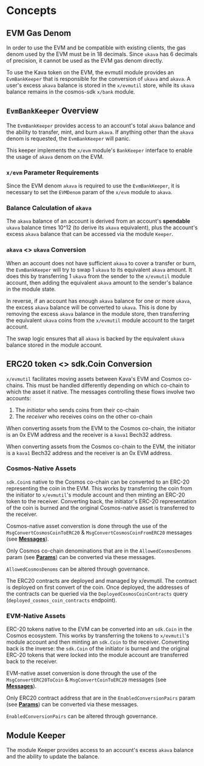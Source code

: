 <!--
order: 1
-->

# Concepts

## EVM Gas Denom

In order to use the EVM and be compatible with existing clients, the gas denom used by the EVM must be in 18 decimals. Since `ukava` has 6 decimals of precision, it cannot be used as the EVM gas denom directly.

To use the Kava token on the EVM, the evmutil module provides an `EvmBankKeeper` that is responsible for the conversion of `ukava` and `akava`. A user's excess `akava` balance is stored in the `x/evmutil` store, while its `ukava` balance remains in the cosmos-sdk `x/bank` module.

## `EvmBankKeeper` Overview

The `EvmBankKeeper` provides access to an account's total `akava` balance and the ability to transfer, mint, and burn `akava`. If anything other than the `akava` denom is requested, the `EvmBankKeeper` will panic.

This keeper implements the `x/evm` module's `BankKeeper` interface to enable the usage of `akava` denom on the EVM.

### `x/evm` Parameter Requirements

Since the EVM denom `akava` is required to use the `EvmBankKeeper`, it is necessary to set the `EVMDenom` param of the `x/evm` module to `akava`.

### Balance Calculation of `akava`

The `akava` balance of an account is derived from an account's **spendable** `ukava` balance times 10^12 (to derive its `akava` equivalent), plus the account's excess `akava` balance that can be accessed via the module `Keeper`.

### `akava` <> `ukava` Conversion

When an account does not have sufficient `akava` to cover a transfer or burn, the `EvmBankKeeper` will try to swap 1 `ukava` to its equivalent `akava` amount. It does this by transferring 1 `ukava` from the sender to the `x/evmutil` module account, then adding the equivalent `akava` amount to the sender's balance in the module state.

In reverse, if an account has enough `akava` balance for one or more `ukava`, the excess `akava` balance will be converted to `ukava`. This is done by removing the excess `akava` balance in the module store, then transferring the equivalent `ukava` coins from the `x/evmutil` module account to the target account.

The swap logic ensures that all `akava` is backed by the equivalent `ukava` balance stored in the module account.

## ERC20 token <> sdk.Coin Conversion

`x/evmutil` facilitates moving assets between Kava's EVM and Cosmos co-chains. This must be handled differently depending on which co-chain to which the asset it native. The messages controlling these flows involve two accounts:
1. The _initiator_ who sends coins from their co-chain
2. The _receiver_ who receives coins on the other co-chain

When converting assets from the EVM to the Cosmos co-chain, the initiator is an 0x EVM address and the receiver is a `kava1` Bech32 address.

When converting assets from the Cosmos co-chain to the EVM, the initiator is a `kava1` Bech32 address and the receiver is an 0x EVM address.

### Cosmos-Native Assets

`sdk.Coin`s native to the Cosmos co-chain can be converted to an ERC-20 representing the coin in the EVM. This works by transferring the coin from the initiator to `x/evmutil`'s module account and then minting an ERC-20 token to the receiver. Converting back, the initiator's ERC-20 representation of the coin is burned and the original Cosmos-native asset is transferred to the receiver.

Cosmos-native asset converstion is done through the use of the `MsgConvertCosmosCoinToERC20` & `MsgConvertCosmosCoinFromERC20` messages (see **[Messages](03_messages.md)**).

Only Cosmos co-chain denominations that are in the `AllowedCosmosDenoms` param (see **[Params](05_params.md)**) can be converted via these messages.

`AllowedCosmosDenoms` can be altered through governance.

The ERC20 contracts are deployed and managed by x/evmutil. The contract is deployed on first convert of the coin. Once deployed, the addresses of the contracts can be queried via the `DeployedCosmosCoinContracts` query (`deployed_cosmos_coin_contracts` endpoint).

### EVM-Native Assets

ERC-20 tokens native to the EVM can be converted into an `sdk.Coin` in the Cosmos ecosystem. This works by transferring the tokens to `x/evmutil`'s module account and then minting an `sdk.Coin` to the receiver. Converting back is the inverse: the `sdk.Coin` of the initiator is burned and the original ERC-20 tokens that were locked into the module account are transferred back to the receiver.

EVM-native asset conversion is done through the use of the `MsgConvertERC20ToCoin` & `MsgConvertCoinToERC20` messages (see **[Messages](03_messages.md)**).

Only ERC20 contract address that are in the `EnabledConversionPairs` param (see **[Params](05_params.md)**) can be converted via these messages.

`EnabledConversionPairs` can be altered through governance.

## Module Keeper

The module Keeper provides access to an account's excess `akava` balance and the ability to update the balance.
